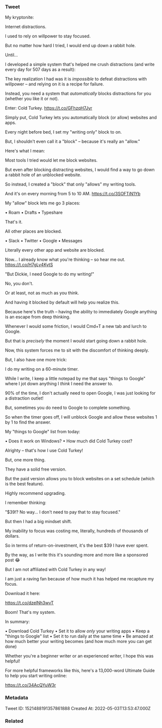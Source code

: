 ### Tweet
My kryptonite:

Internet distractions.

I used to rely on willpower to stay focused.

But no matter how hard I tried, I would end up down a rabbit hole.

Until... 

I developed a simple system that's helped me crush distractions (and write every day for 507 days as a result):

The key realization I had was it is *impossible* to defeat distractions with willpower – and relying on it is a recipe for failure.

Instead, you need a system that *automatically* blocks distractions for you (whether you like it or not).

Enter: Cold Turkey. https://t.co/GFhzqH7Jyr

Simply put, Cold Turkey lets you automatically block (or allow) websites and apps.

Every night before bed, I set my "writing only" block to on.

But, I shouldn't even call it a "block" – because it's really an "allow."

Here's what I mean:

Most tools I tried would let me block websites.

But even after blocking distracting websites, I would find a way to go down a rabbit hole of an unblocked website.

So instead, I created a "block" that only "allows" my writing tools.

And it's on every morning from 5 to 10 AM. https://t.co/3SOFTiN1Yb

My "allow" block lets me go 3 places:

• Roam
• Drafts
• Typeshare

That's it.

All other places are blocked.

• Slack
• Twitter
• Google
• Messages

Literally every other app and website are blocked.

Now... I already know what you're thinking – so hear me out. https://t.co/H7gLy4KytS

"But Dickie, I need Google to do my writing!"

No, you don't.

Or at least, not as much as you think.

And having it blocked by default will help you realize this.

Because here's the truth – having the ability to immediately Google anything is an escape from deep thinking.

Whenever I would some friction, I would Cmd+T a new tab and lurch to Google.

But that is *precisely* the moment I would start going down a rabbit hole.

Now, this system forces me to sit with the discomfort of thinking deeply.

But, I also have one more trick:

I do my writing on a 60-minute timer.

While I write, I keep a little notepad by me that says "things to Google" where I jot down anything I *think* I need the answer to.

90% of the time, I don't actually need to open Google, I was just looking for a distraction outlet!

But, sometimes you do need to Google to complete something.

So when the timer goes off, I will unblock Google and allow these websites 1 by 1 to find the answer.

My "things to Google" list from today:

• Does it work on Windows?
• How much did Cold Turkey cost?

Alrighty – that's how I use Cold Turkey!

But, one more thing.

They have a solid free version.

But the paid version allows you to block websites on a set schedule (which is the best feature).

Highly recommend upgrading.

I remember thinking:

"$39!? No way... I don't need to pay that to stay focused."

But then I had a big mindset shift.

My inability to focus was costing me, literally, hundreds of thousands of dollars.

So in terms of return-on-investment, it's the best $39 I have ever spent.

By the way, as I write this it's sounding more and more like a sponsored post 😂

But I am not affiliated with Cold Turkey in any way!

I am just a raving fan because of how much it has helped me recapture my focus.

Download it here:

https://t.co/dzelNh3wvT

Boom! That's my system.

In summary:

• Download Cold Turkey
• Set it to allow *only* your writing apps
• Keep a "things to Google" list
• Set it to run daily at the same time
• Be amazed at how much better your writing becomes (and how much more you can get done)

Whether you're a beginner writer or an experienced writer, I hope this was helpful!

For more helpful frameworks like this, here's a 13,000-word Ultimate Guide to help you start writing online:

https://t.co/34AcQYuW3r

### Metadata
Tweet ID: 1521488191357861888
Created At: 2022-05-03T13:53:47.000Z

### Related

